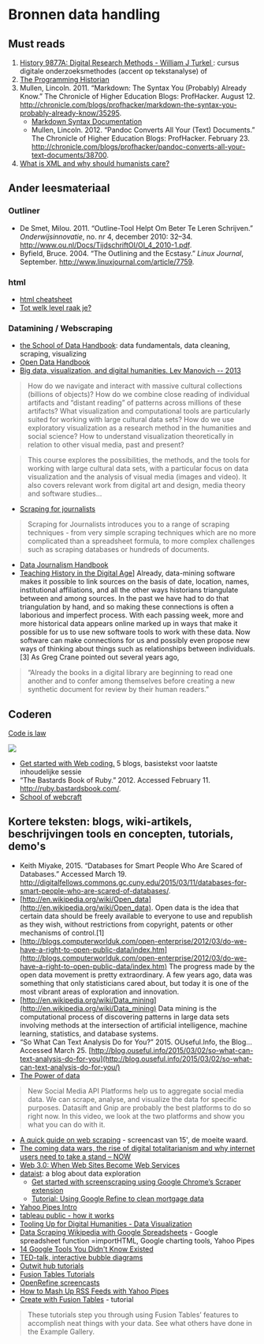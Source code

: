 Bronnen data handling
=====================

## Must reads

1. [History 9877A: Digital Research Methods - William J Turkel ](http://williamjturkel.net/teaching/history-9877a-digital-research-methods-fall-2013/): cursus digitale onderzoeksmethodes (accent op tekstanalyse) of
2. [The Programming Historian](http://programminghistorian.org/lessons/)
3. Mullen, Lincoln. 2011. “Markdown: The Syntax You (Probably) Already Know.” The Chronicle of Higher Education Blogs: ProfHacker. August 12. http://chronicle.com/blogs/profhacker/markdown-the-syntax-you-probably-already-know/35295.
    - [Markdown Syntax Documentation](https://daringfireball.net/projects/markdown/syntax)
    - Mullen, Lincoln. 2012. “Pandoc Converts All Your (Text) Documents.” The Chronicle of Higher Education Blogs: ProfHacker. February 23. http://chronicle.com/blogs/profhacker/pandoc-converts-all-your-text-documents/38700.
4. [What is XML and why should humanists care?](http://dh.obdurodon.org/what-is-xml.xhtml)


## Ander leesmateriaal

### Outliner

- De Smet, Milou. 2011. “Outline-Tool Helpt Om Beter Te Leren Schrijven.” _Onderwijsinnovatie_, no. nr 4, december 2010: 32–34. http://www.ou.nl/Docs/TijdschriftOI/OI_4_2010-1.pdf.
- Byfield, Bruce. 2004. “The Outlining and the Ecstasy.” _Linux Journal_, September. http://www.linuxjournal.com/article/7759.

### html

* [html cheatsheet](http://www.webmonkey.com/2010/02/html_cheatsheet)
* [Tot welk level raak je?](http://www.codecademy.com/tracks/web)

### Datamining / Webscraping 

* [the School of Data Handbook](http://schoolofdata.org/handbook/): data fundamentals, data cleaning, scraping, visualizing
* [Open Data Handbook](http://opendatahandbook.org/en/)
* [Big data, visualization, and digital humanities. Lev Manovich -- 2013](https://docs.google.com/document/d/1Mf6qlFNqwLLvVPlWAOy0eK3HfbgLlJgIJSyEImM4uSg/edit#) 
> How do we navigate and interact with massive cultural collections (billions of objects)? How do we combine close reading of individual artifacts and “distant reading” of patterns across millions of these artifacts? What visualization and computational tools are particularly suited for working with large cultural data sets? How do we use exploratory visualization as a research method in the humanities and social science? How to understand visualization theoretically in relation to other visual media, past and present?

> This course explores the possibilities, the methods, and the tools for working with large cultural data sets, with a particular focus on data visualization and the analysis of visual media (images and video). It also covers relevant work from digital art and design, media theory and software studies...

*  [Scraping for journalists](https://leanpub.com/scrapingforjournalists)
> Scraping for Journalists introduces you to a range of scraping techniques - from very simple scraping techniques which are no more complicated than a spreadsheet formula, to more complex challenges such as scraping databases or hundreds of documents.
* [Data Journalism Handbook](http://datajournalismhandbook.org/1.0/en/index.html)
* [Teaching History in the Digital Age](http://quod.lib.umich.edu/d/dh/12146032.0001.001/1:7/--teaching-history-in-the-digital-age?g=dculture;rgn=div1;view=fulltext;xc=1)] Already, data-mining software makes it possible to link sources on the basis of date, location, names, institutional affiliations, and all the other ways historians triangulate between and among sources. In the past we have had to do that triangulation by hand, and so making these connections is often a laborious and imperfect process. With each passing week, more and more historical data appears online marked up in ways that make it possible for us to use new software tools to work with these data. Now software can make connections for us and possibly even propose new ways of thinking about things such as relationships between individuals.[3] As Greg Crane pointed out several years ago, 
>“Already the books in a digital library are beginning to read one another and to confer among themselves before creating a new synthetic document for review by their human readers.”

## Coderen

[Code is law](https://www.socialtext.net/codev2/Code%20Is%20Law)

![](./imgwr2/codeislawcover.jpg)

* [Get started with Web coding.](http://mindymcadams.com/tojou/tag/webcoding/)   5 blogs, basistekst voor laatste inhoudelijke sessie
* “The Bastards Book of Ruby.” 2012. Accessed February 11. http://ruby.bastardsbook.com/.
* [School of webcraft](https://p2pu.org/en/schools/schoolofwebcraft/)  


## Kortere teksten: blogs, wiki-artikels, beschrijvingen tools en concepten, tutorials, demo's

* Keith Miyake, 2015. “Databases for Smart People Who Are Scared of Databases.” Accessed March 19. http://digitalfellows.commons.gc.cuny.edu/2015/03/11/databases-for-smart-people-who-are-scared-of-databases/.
* [http://en.wikipedia.org/wiki/Open_data](http://en.wikipedia.org/wiki/Open_data). 
Open data is the idea that certain data should be freely available to everyone to use and republish as they wish, without restrictions from copyright, patents or other mechanisms of control.[1] 
* [http://blogs.computerworlduk.com/open-enterprise/2012/03/do-we-have-a-right-to-open-public-data/index.htm](http://blogs.computerworlduk.com/open-enterprise/2012/03/do-we-have-a-right-to-open-public-data/index.htm)
The progress made by the open data movement is pretty extraordinary. A few years ago, data was something that only statisticians cared about, but today it is one of the most vibrant areas of exploration and innovation.
* [http://en.wikipedia.org/wiki/Data_mining](http://en.wikipedia.org/wiki/Data_mining)
Data mining is the computational process of discovering patterns in large data sets involving methods at the intersection of artificial intelligence, machine learning, statistics, and database systems.
* “So What Can Text Analysis Do for You?” 2015. OUseful.Info, the Blog... Accessed March 25. [http://blog.ouseful.info/2015/03/02/so-what-can-text-analysis-do-for-you](http://blog.ouseful.info/2015/03/02/so-what-can-text-analysis-do-for-you/)
* [The Power of data](https://www.youtube.com/watch?v=ge9PFXvfek4)
> New Social Media API Platforms help us to aggregate social media data. We can scrape, analyse, and visualize the data for specific purposes. Datasift and Gnip are probably the best platforms to do so right now. In this video, we look at the two platforms and show you what you can do with it.
* [A quick guide on web scraping](http://www.mulinblog.com/quick-guide-web-scraping/) - screencast van 15', de moeite waard.
* [The coming data wars, the rise of digital totalitarianism and why internet users need to take a stand – NOW](http://www.futuristgerd.com/2013/06/27/the-coming-data-wars-the-threat-of-digital-totalitarism-and-why-internet-users-need-to-take-a-stand-now/)
* [Web 3.0: When Web Sites Become Web Services](http://readwrite.com/2007/03/19/web_30_when_web_sites_become_web_services#awesm=~oCODMVwM46z4Ut)
* [dataist](https://dataist.wordpress.com): a blog about data exploration
    * [Get started with screenscraping using Google Chrome’s Scraper extension](https://dataist.wordpress.com/2012/10/12/get-started-with-screenscraping-using-google-chromes-scraper-extension/) 
    * [Tutorial: Using Google Refine to clean mortgage data](https://dataist.wordpress.com/2012/04/10/tutorial-using-google-refine-to-clean-mortgage-data/)
* [Yahoo Pipes Intro](https://www.youtube.com/watch?v=J3tS_DkmbVA) 
* [tableau public - how it works](http://www.tableausoftware.com/public/how-it-works)
* [Tooling Up for Digital Humanities - Data Visualization](http://toolingup.stanford.edu/?page_id=1255)
* [Data Scraping Wikipedia with Google Spreadsheets](http://blog.ouseful.info/2008/10/14/data-scraping-wikipedia-with-google-spreadsheets/) - Google spreadsheet function =importHTML, Google charting tools, Yahoo Pipes
* [14 Google Tools You Didn't Know Existed](http://mashable.com/2013/07/05/google-tools/)
* [TED-talk, interactive bubble diagrams](http://schoolofdata.org/handbook/courses/tell-me-a-story/)
* [Outwit hub tutorials](http://www.outwit.com/support/help/tutorials/)
* [Fusion Tables Tutorials](https://support.google.com/fusiontables/answer/184641)
* [OpenRefine screencasts](https://github.com/OpenRefine/OpenRefine/wiki/Screencasts)
* [How to Mash Up RSS Feeds with Yahoo Pipes](http://www.maclife.com/article/how_to_mash_up_rss_feeds_with_yahoo_pipes?page=0,0)
* [Create with Fusion Tables](https://support.google.com/fusiontables/answer/184641) - tutorial
> These tutorials step you through using Fusion Tables’ features to accomplish neat things with your data. See what others have done in the Example Gallery.


